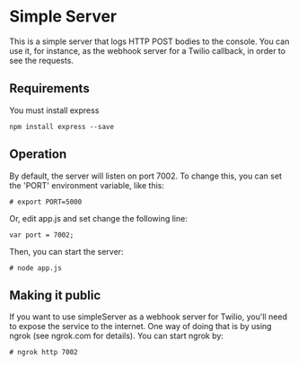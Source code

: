 # Simple Server 
This is a simple server that logs HTTP POST bodies to the console. You can use it, for instance, as the webhook server for a Twilio callback, in order to see the requests.

## Requirements
You must install express

```
npm install express --save
```

## Operation
By default, the server will listen on port 7002. To change this, you can set the 'PORT' environment variable, like this:
```
# export PORT=5000
```

Or, edit app.js and set change the following line:
```
var port = 7002;
```

Then, you can start the server:
```
# node app.js
```

## Making it public
If you want to use simpleServer as a webhook server for Twilio, you'll need to expose the service to the internet. One way of doing that is by using ngrok (see ngrok.com for details). You can start ngrok by:
```
# ngrok http 7002
```

